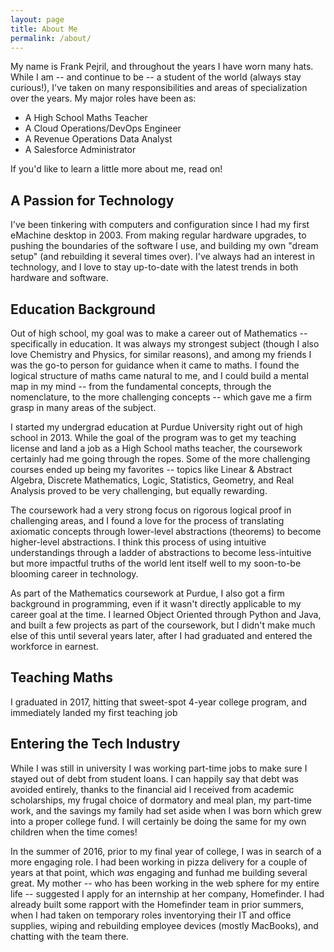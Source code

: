 ```yaml
---
layout: page
title: About Me
permalink: /about/
---
```

My name is Frank Pejril, and throughout the years I have worn many hats. While I am -- and continue to be -- a student of the world (always stay curious!), I've taken on many responsibilities and areas of specialization over the years. My major roles have been as:

- A High School Maths Teacher
- A Cloud Operations/DevOps Engineer
- A Revenue Operations Data Analyst
- A Salesforce Administrator

If you'd like to learn a little more about me, read on!

## A Passion for Technology
I've been tinkering with computers and configuration since I had my first eMachine desktop in 2003. From making regular hardware upgrades, to pushing the boundaries of the software I use, and building my own "dream setup" (and rebuilding it several times over). I've always had an interest in technology, and I love to stay up-to-date with the latest trends in both hardware and software.

## Education Background
Out of high school, my goal was to make a career out of Mathematics -- specifically in education. It was always my strongest subject (though I also love Chemistry and Physics, for similar reasons), and among my friends I was the go-to person for guidance when it came to maths. I found the logical structure of maths came natural to me, and I could build a mental map in my mind -- from the fundamental concepts, through the nomenclature, to the more challenging concepts -- which gave me a firm grasp in many areas of the subject. 

I started my undergrad education at Purdue University right out of high school in 2013. While the goal of the program was to get my teaching license and land a job as a High School maths teacher, the coursework certainly had me going through the ropes. Some of the more challenging courses ended up being my favorites -- topics like Linear & Abstract Algebra, Discrete Mathematics, Logic, Statistics, Geometry, and Real Analysis proved to be very challenging, but equally rewarding. 

The coursework had a very strong focus on rigorous logical proof in challenging areas, and I found a love for the process of translating axiomatic concepts through lower-level abstractions (theorems) to become higher-level abstractions. I think this process of using intuitive understandings through a ladder of abstractions to become less-intuitive but more impactful truths of the world lent itself well to my soon-to-be blooming career in technology.

As part of the Mathematics coursework at Purdue, I also got a firm background in programming, even if it wasn't directly applicable to my career goal at the time. I learned Object Oriented through Python and Java, and built a few projects as part of the coursework, but I didn't make much else of this until several years later, after I had graduated and entered the workforce in earnest.

## Teaching Maths
I graduated in 2017, hitting that sweet-spot 4-year college program, and immediately landed my first teaching job 

## Entering the Tech Industry
While I was still in university I was working part-time jobs to make sure I stayed out of debt from student loans. I can happily say that debt was avoided entirely, thanks to the financial aid I received from academic scholarships, my frugal choice of dormatory and meal plan, my part-time work, and the savings my family had set aside when I was born which grew into a proper college fund. I will certainly be doing the same for my own children when the time comes!

In the summer of 2016, prior to my final year of college, I was in search of a more engaging role. I had been working in pizza delivery for a couple of years at that point, which *was* engaging and funhad me building several great. My mother -- who has been working in the web sphere for my entire life -- suggested I apply for an internship at her company, Homefinder. I had already built some rapport with the Homefinder team in prior summers, when I had taken on temporary roles inventorying their IT and office supplies, wiping and rebuilding employee devices (mostly MacBooks), and chatting with the team there.